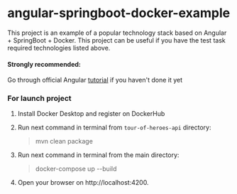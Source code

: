 # angular-springboot-docker-example

This project is an example of a popular technology stack based on Angular + SpringBoot + Docker.
This project can be useful if you have the test task required technologies listed above.

#### Strongly recommended:
Go through official Angular [tutorial](https://angular.io/tutorial) if you haven't done it yet

### For launch project
1. Install Docker Desktop and register on DockerHub

1. Run next command in terminal from `tour-of-heroes-api` directory:

    > mvn clean package

1. Run next command in terminal from the main directory:

    > docker-compose up --build

1. Open your browser on http://localhost:4200.
